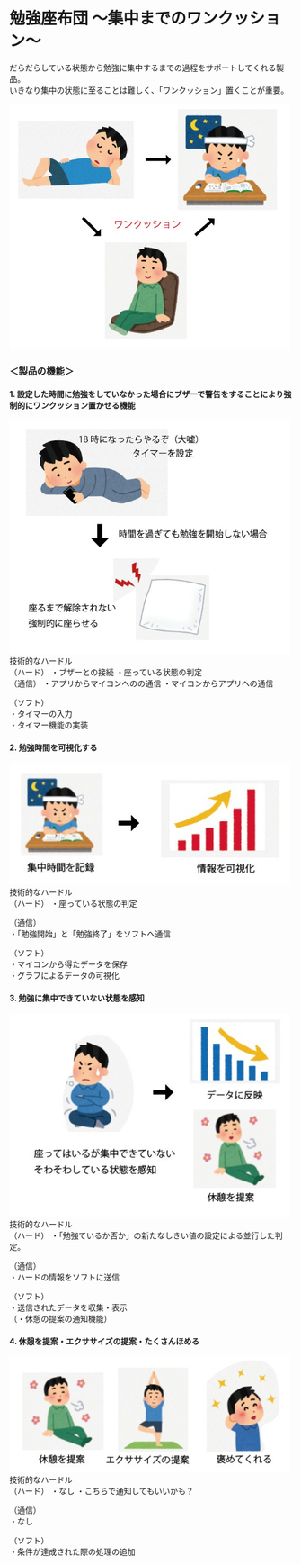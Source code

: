 # 勉強座布団  ～集中までのワンクッション～

だらだらしている状態から勉強に集中するまでの過程をサポートしてくれる製品。  
いきなり集中の状態に至ることは難しく、「ワンクッション」置くことが重要。<br><br>
<img src="img/ワンクッション.jpg" width="500px">

### ＜製品の機能＞
#### 1. 設定した時間に勉強をしていなかった場合にブザーで警告をすることにより強制的にワンクッション置かせる機能
<img src="img/機能1.jpg" width="500px">
技術的なハードル  
<br>
（ハード）  
・ブザーとの接続  
・座っている状態の判定  
<br>
（通信）  
・アプリからマイコンへのの通信  
・マイコンからアプリへの通信  

（ソフト）  
・タイマーの入力  
・タイマー機能の実装

#### 2. 勉強時間を可視化する 　
<img src="img/機能2.jpg" width="500px">
技術的なハードル  
<br>
（ハード）  
・座っている状態の判定  

（通信）  
・「勉強開始」と「勉強終了」をソフトへ通信  

（ソフト）  
・マイコンから得たデータを保存  
・グラフによるデータの可視化  

#### 3. 勉強に集中できていない状態を感知
<img src="img/機能３.jpg" width="500px">
技術的なハードル  
<br>
（ハード）  
・「勉強ているか否か」の新たなしきい値の設定による並行した判定。  

（通信）  
・ハードの情報をソフトに送信  

（ソフト）  
・送信されたデータを収集・表示  
（・休憩の提案の通知機能）  

#### 4. 休憩を提案・エクササイズの提案・たくさんほめる
<img src="img/機能4.jpg" width="500px">
技術的なハードル  
<br>
（ハード）  
・なし  
・こちらで通知してもいいかも？

（通信）  
・なし  

（ソフト）  
・条件が達成された際の処理の追加  
